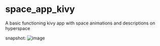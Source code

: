 # space_app_kivy
A basic functioning kivy app with space animations and descriptions on hyperspace

snapshot:
![image](https://user-images.githubusercontent.com/32997711/170791489-5d3bf6cb-9b02-4c97-a07f-40117313cbf9.png)

